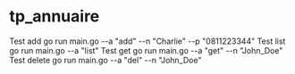 # tp_annuaire
Test add
go run main.go --a "add" --n "Charlie" --p "0811223344"
Test list
go run main.go --a "list"
Test get
go run main.go --a "get" --n "John_Doe"
Test delete
go run main.go --a "del" --n "John_Doe"


